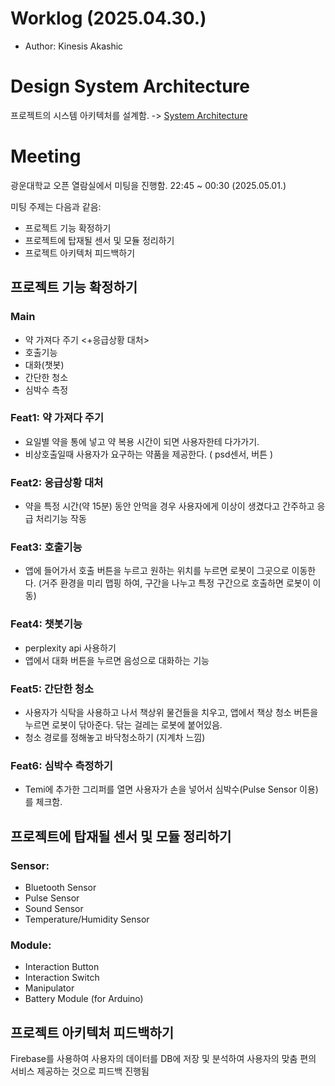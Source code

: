 # Worklog (2025.04.30.)
- Author: Kinesis Akashic


# Design System Architecture 

프로젝트의 시스템 아키텍처를 설계함. -> [System Architecture](https://github.com/kinesis19/may-it-become-light-system-architecture/blob/main/Architecture/mobilerobot_2025_PTDAY_System_architecture.png)


# Meeting
광운대학교 오픈 열람실에서 미팅을 진행함. 22:45 ~ 00:30 (2025.05.01.)

미팅 주제는 다음과 같음:
- 프로젝트 기능 확정하기
- 프로젝트에 탑재될 센서 및 모듈 정리하기
- 프로젝트 아키텍처 피드백하기

## 프로젝트 기능 확정하기
### Main 
- 약 가져다 주기 <+응급상황 대처>
- 호출기능
- 대화(챗봇)
- 간단한 청소
- 심박수 측정


### Feat1: 약 가져다 주기
- 요일별 약을 통에 넣고 약 복용 시간이 되면 사용자한테 다가가기. 
- 비상호출일때 사용자가 요구하는 약품을 제공한다. ( psd센서, 버튼 )

### Feat2: 응급상황 대처 
- 약을 특정 시간(약 15분) 동안 안먹을 경우 사용자에게 이상이 생겼다고 간주하고 응급 처리기능 작동

### Feat3: 호출기능 
- 앱에 들어가서 호출 버튼을 누르고 원하는 위치를 누르면 로봇이 그곳으로 이동한다. (거주 환경을 미리 맵핑 하여, 구간을 나누고 특정 구간으로 호출하면 로봇이 이동)

### Feat4: 챗봇기능
- perplexity api 사용하기
- 앱에서 대화 버튼을 누르면 음성으로 대화하는 기능

### Feat5: 간단한 청소
- 사용자가 식탁을 사용하고 나서 책상위 물건들을 치우고, 앱에서 책상 청소 버튼을 누르면 로봇이 닦아준다. 닦는 걸레는 로봇에 붙어있음.  
- 청소 경로를 정해놓고 바닥청소하기 (지계차 느낌)

### Feat6: 심박수 측정하기
- Temi에 추가한 그리퍼를 열면 사용자가 손을 넣어서 심박수(Pulse Sensor 이용)를 체크함.

## 프로젝트에 탑재될 센서 및 모듈 정리하기

### Sensor:
- Bluetooth Sensor
- Pulse Sensor
- Sound Sensor
- Temperature/Humidity Sensor 


### Module:
- Interaction Button
- Interaction Switch
- Manipulator
- Battery Module (for Arduino)

## 프로젝트 아키텍처 피드백하기
Firebase를 사용하여 사용자의 데이터를 DB에 저장 및 분석하여 사용자의 맞춤 편의 서비스 제공하는 것으로 피드백 진행됨